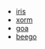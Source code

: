 - [iris](https://github.com/kataras/iris)
- [xorm](https://github.com/go-xorm/xorm)
- [goa](https://github.com/goadesign/goa)
- [beego](https://github.com/astaxie/beego)

